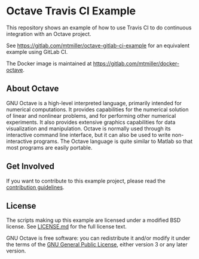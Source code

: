 Octave Travis CI Example
========================

This repository shows an example of how to use Travis CI to do continuous
integration with an Octave project.

See https://gitlab.com/mtmiller/octave-gitlab-ci-example for an equivalent
example using GitLab CI.

The Docker image is maintained at https://gitlab.com/mtmiller/docker-octave.

## About Octave

GNU Octave is a high-level interpreted language, primarily intended for
numerical computations. It provides capabilities for the numerical solution of
linear and nonlinear problems, and for performing other numerical experiments.
It also provides extensive graphics capabilities for data visualization and
manipulation. Octave is normally used through its interactive command line
interface, but it can also be used to write non-interactive programs. The
Octave language is quite similar to Matlab so that most programs are easily
portable.

## Get Involved

If you want to contribute to this example project, please read the
[contribution guidelines](CONTRIBUTING.md).

## License

The scripts making up this example are licensed under a modified BSD license.
See [LICENSE.md](LICENSE.md) for the full license text.

GNU Octave is free software: you can redistribute it and/or modify it under the
terms of the
[GNU General Public License](https://www.gnu.org/licenses/gpl-3.0.html),
either version 3 or any later version.
